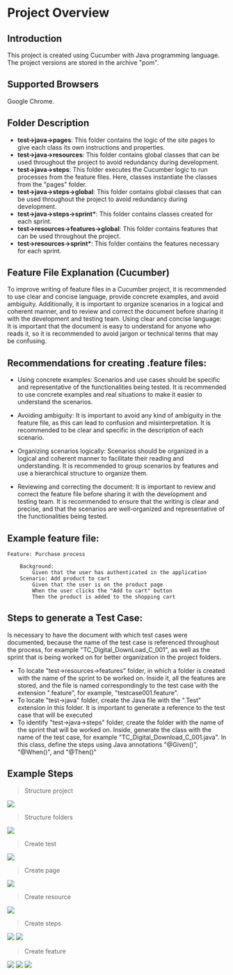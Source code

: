 # Project Overview

## Introduction
This project is created using Cucumber with Java programming language. The project versions are stored in the archive "pom".

## Supported Browsers
Google Chrome.

## Folder Description
- **test->java->pages**: This folder contains the logic of the site pages to give each class its own instructions and properties.
- **test->java->resources**: This folder contains global classes that can be used throughout the project to avoid redundancy during development.
- **test->java->steps**: This folder executes the Cucumber logic to run processes from the feature files. Here, classes instantiate the classes from the "pages" folder.
- **test->java->steps->global**: This folder contains global classes that can be used throughout the project to avoid redundancy during development.
- **test->java->steps->sprint\***: This folder contains classes created for each sprint.
- **test->resources->features->global**: This folder contains features that can be used throughout the project.
- **test->resources->sprint\***: This folder contains the features necessary for each sprint.

## Feature File Explanation (Cucumber)

To improve writing of feature files in a Cucumber project, it is recommended to use clear and concise language, provide concrete examples, and avoid ambiguity. Additionally, it is important to organize scenarios in a logical and coherent manner, and to review and correct the document before sharing it with the development and testing team.
Using clear and concise language: It is important that the document is easy to understand for anyone who reads it, so it is recommended to avoid jargon or technical terms that may be confusing.

## Recommendations for creating .feature files:

* Using concrete examples: Scenarios and use cases should be specific and representative of the functionalities being tested. It is recommended to use concrete examples and real situations to make it easier to understand the scenarios.

* Avoiding ambiguity: It is important to avoid any kind of ambiguity in the feature file, as this can lead to confusion and misinterpretation. It is recommended to be clear and specific in the description of each scenario.

* Organizing scenarios logically: Scenarios should be organized in a logical and coherent manner to facilitate their reading and understanding. It is recommended to group scenarios by features and use a hierarchical structure to organize them.

* Reviewing and correcting the document: It is important to review and correct the feature file before sharing it with the development and testing team. It is recommended to ensure that the writing is clear and precise, and that the scenarios are well-organized and representative of the functionalities being tested.

## Example feature file:

	Feature: Purchase process

		Background:
			Given that the user has authenticated in the application
		Scenario: Add product to cart
			Given that the user is on the product page
			When the user clicks the "Add to cart" button
			Then the product is added to the shopping cart

## Steps to generate a Test Case:
Is necessary to have the document with which test cases were documented, because the name of the test case is referenced throughout the process, for example "TC_Digital_DownLoad_C_001", as well as the sprint that is being worked on for better organization in the project folders.

* To locate "test->resources->features" folder, in which a folder is created with the name of the sprint to be worked on. Inside it, all the features are stored, and the file is named correspondingly to the test case with the extension ".feature", for example, "testcase001.feature".
* To locate "test->java" folder, create the Java file with the ".Test" extension in this folder. It is important to generate a reference to the test case that will be executed
* To identify "test->java->steps" folder, create the folder with the name of the sprint that will be worked on. Inside, generate the class with the name of the test case, for example "TC_Digital_Download_C_001.java". In this class, define the steps using Java annotations "@Given()", "@When()", and "@Then()"

## Example Steps

> Structure project

![](https://github.com/JuanAntonioMendoza/TestCases/blob/main/imgManual/structureproject.jpg)

> Structure folders

![](https://github.com/JuanAntonioMendoza/TestCases/blob/main/imgManual/structurejavafolder.jpg)

> Create test
> 
![](https://github.com/JuanAntonioMendoza/TestCases/blob/main/imgManual/createnewtest.jpg)

> Create page

![](https://github.com/JuanAntonioMendoza/TestCases/blob/main/imgManual/createnewpage.jpg)

> Create resource

![](https://github.com/JuanAntonioMendoza/TestCases/blob/main/imgManual/createnewresource.jpg)

> Create steps

![](https://github.com/JuanAntonioMendoza/TestCases/blob/main/imgManual/createnewstep.jpg)
![](https://github.com/JuanAntonioMendoza/TestCases/blob/main/imgManual/exampleclasstep.jpg)

> Create feature

![](https://github.com/JuanAntonioMendoza/TestCases/blob/main/imgManual/createnewfeature.jpg)
![](https://github.com/JuanAntonioMendoza/TestCases/blob/main/imgManual/typefile.jpg)
![](https://github.com/JuanAntonioMendoza/TestCases/blob/main/imgManual/examplefeature.jpg)

